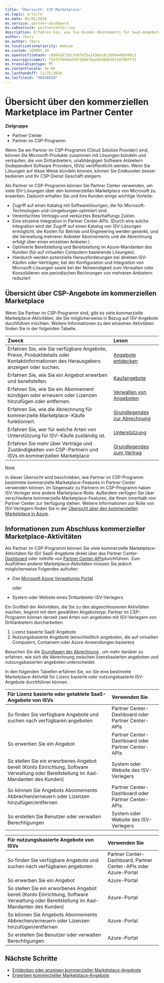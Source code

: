 ```yaml
---
title: 'Übersicht: CSP-Marketplace'
ms.topic: article
ms.date: 05/05/2020
ms.service: partner-dashboard
ms.subservice: partnercenter-csp
description: Erfahren Sie, wie Sie Kunden Abonnements für SaaS-Angebote (Software-as-a-Service) von unabhängigen Softwareanbietern (ISVs) im Marketplace verkaufen.
author: rbars
ms.author: rbars
ms.localizationpriority: medium
ms.custom: SEOMAY.20
ms.openlocfilehash: c8d64167261fe9f425a1430ac0c109b446b50913
ms.sourcegitcommit: f34f2f69e6df4f260479a205d94010cf47987ff2
ms.translationtype: MT
ms.contentlocale: de-DE
ms.lasthandoff: 11/25/2020
ms.locfileid: "96038828"
---
```

# <a name="overview-of-the-commercial-marketplace-in-partner-center"></a>Übersicht über den kommerziellen Marketplace im Partner Center

**Zielgruppe**

- Partner Center
- Partner im CSP-Programm

Wenn Sie ein Partner im CSP-Programm (Cloud Solution Provider) sind, können Sie Microsoft-Produkte zusammen mit Lösungen bündeln und verkaufen, die von Drittanbietern, unabhängigen Software Anbietern (Independent Software Providers, ISVs) veröffentlicht werden. Wenn Sie Lösungen auf diese Weise bündeln können, können Sie Endkunden besser bedienen und Ihr CSP-Dienst Geschäft steigern.

Als Partner im CSP-Programm können Sie Partner Center verwenden, um viele ISV-Lösungen über den kommerziellen Marketplace von Microsoft zu erwerben. Dadurch erhalten Sie und ihre Kunden einige wichtige Vorteile:

- Zugriff auf einen Katalog mit Softwarelösungen, die für Microsoft-Technologien und-Umgebungen optimiert sind.
- Vereinfachtes Vertrags-und verkürztes Beschaffungs Zyklen.
- Eine einzelne Integration in Partner Center-APIs. (Durch eine solche Integration wird der Zugriff auf einen Katalog von ISV-Lösungen ermöglicht, die Kosten für Betrieb und Engineering werden gesenkt, und die Verwaltung mehrerer Anbieter Abonnements und die Abrechnung erfolgt über einen einzelnen Anbieter.)
- Optimierte Bereitstellung und Bereitstellung im Azure-Mandanten des Kunden (für auf virtuellen Computern basierende Lösungen).
- Hierdurch werden potenzielle Herausforderungen bei direkten ISV-Käufen oder-Verträgen, bei der Konfiguration und Integration von Microsoft-Lösungen sowie bei der Notwendigkeit zum Verwalten oder Konsolidieren von periodischen Rechnungen von mehreren Anbietern reduziert

## <a name="overview-of-csp-offers-in-the-commercial-marketplace"></a>Übersicht über CSP-Angebote im kommerziellen Marketplace

Wenn Sie Partner im CSP-Programm sind, gibt es viele kommerzielle Marketplace-Aktivitäten, die Sie möglicherweise in Bezug auf ISV-Angebote durchführen möchten. Weitere Informationen zu den einzelnen Aktivitäten finden Sie in der folgenden Tabelle.

|**Zweck**  |**Lesen**   |
|:------------------------------------|:------------------|
|Erfahren Sie, wie Sie verfügbare Angebote, Preise, Produktdetails oder Kontaktinformationen des Herausgebers anzeigen oder suchen. | [Angebote entdecken](csp-commercial-marketplace-discover.md) | 
|Erfahren Sie, wie Sie ein Angebot erwerben und bereitstellen.   | [Kaufangebote](csp-commercial-marketplace-purchase.md)   | 
|Erfahren Sie, wie Sie ein Abonnement kündigen oder erneuern oder Lizenzen hinzufügen oder entfernen.  | [Verwalten von Angeboten](csp-commercial-marketplace-manage.md) |
|Erfahren Sie, wie die Abrechnung für kommerzielle Marketplace-Käufe funktioniert. | [Grundlegendes zur Abrechnung](csp-commercial-marketplace-billing.md) |
|Erfahren Sie, wer für welche Arten von Unterstützung für ISV-Käufe zuständig ist. | [Unterstützung](csp-commercial-marketplace-support.md) |
|Erfahren Sie mehr über Verträge und Zuständigkeiten von CSP-Partnern und ISVs im kommerziellen Marketplace | [Grundlegendes zum Vertrag](csp-commercial-marketplace-contracting.md) |

> [!NOTE]
> In dieser Übersicht wird beschrieben, wie Partner im CSP-Programm bestimmte kommerzielle Marketplace-Features in Partner Center verwenden können. Im Gegensatz zu Partnern im CSP-Programm haben ISV-Verleger eine andere Marketplace-Rolle. Außerdem verfügen Sie über verschiedene kommerzielle Marketplace-Features, die Ihnen innerhalb von Partner Center zur Verfügung stehen. Weitere Informationen zur Rolle von ISV-Verlegern finden Sie in der [Übersicht über den kommerziellen Marketplace in Azure](/azure/marketplace/partner-center-portal/commercial-marketplace-overview).

## <a name="where-to-complete-commercial-marketplace-activities"></a>Informationen zum Abschluss kommerzieller Marketplace-Aktivitäten

Als Partner im CSP-Programm können Sie viele kommerzielle Marketplace-Aktivitäten für ISV SaaS-Angebote direkt über das Partner Center- [Dashboard](https://partner.microsoft.com/dashboard) oder mithilfe von [Partner Center-APIs](/partner-center/develop/)durchführen. Zum Ausführen anderer Marketplace-Aktivitäten müssen Sie jedoch möglicherweise Folgendes aufrufen:

- Das [Microsoft Azure Verwaltungs Portal](https://portal.azure.com/)

    oder

- System oder Website eines Drittanbieter-ISV-Verlegers

Ein Großteil der Aktivitäten, die Sie zu den abgeschlossenen Aktivitäten machen, beginnt mit dem gewählten Angebotstyp. Partner im CSP-Programm können derzeit zwei Arten von angeboten mit ISV-Verlegern von Drittanbietern durcharbeiten:

1. Lizenz basierte SaaS-Angebote  
2. Nutzungsbasierte Angebote (einschließlich angeboten, die auf virtuellen Computern, Containern oder Azure-Anwendungen basieren)

Besuchen Sie die [Grundlagen der Abrechnung](billing-basics.md) , um mehr darüber zu erfahren, wie sich die Abrechnung zwischen lizenzbasierten angeboten und nutzungsbasierten angeboten unterscheidet.  

In den folgenden Tabellen erfahren Sie, wo Sie eine bestimmte Marketplace-Aktivität für Lizenz basierte oder nutzungsbasierte ISV-Angebote durchführen können.

|**Für Lizenz basierte oder getaktete SaaS-Angebote von ISVs**  |**Verwenden Sie**  |
|:------------------------------------|:------------------|
|So finden Sie verfügbare Angebote und suchen nach verfügbaren angeboten  | Partner Center-Dashboard oder Partner Center-APIs  |
|So erwerben Sie ein Angebot  | Partner Center-Dashboard oder Partner Center-APIs  |
|So stellen Sie ein erworbenes Angebot bereit (Konto Einrichtung, Software Verwaltung oder Bereitstellung im Aad-Mandanten des Kunden)  | System oder Website des ISV-Verlegers  |
|So können Sie Angebots Abonnements Abbrechen/erneuern oder Lizenzen hinzufügen/entfernen | Partner Center-Dashboard oder Partner Center-APIs  |
|So erstellen Sie Benutzer oder verwalten Berechtigungen  | System oder Website des ISV-Verlegers  |

|**Für nutzungsbasierte Angebote von ISVs**  |**Verwenden Sie**  |
|:------------------------------------|:------------------|
|So finden Sie verfügbare Angebote und suchen nach verfügbaren angeboten  | Partner Center-Dashboard, Partner Center-APIs oder Azure-Portal  |
|So erwerben Sie ein Angebot  | Azure-Portal  |
|So stellen Sie ein erworbenes Angebot bereit (Konto Einrichtung, Software Verwaltung oder Bereitstellung im Aad-Mandanten des Kunden)  | Azure-Portal  |
|So können Sie Angebots Abonnements Abbrechen/erneuern oder Lizenzen hinzufügen/entfernen | Azure-Portal  |
|So erstellen Sie Benutzer oder verwalten Berechtigungen  | Azure-Portal  |

## <a name="next-steps"></a>Nächste Schritte

- [Entdecken oder anzeigen kommerzieller Marketplace-Angebote](csp-commercial-marketplace-discover.md)
- [Erwerben kommerzieller Marketplace-Angebote](csp-commercial-marketplace-purchase.md)